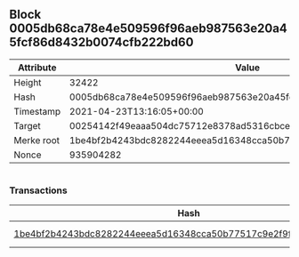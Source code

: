 ## Block 0005db68ca78e4e509596f96aeb987563e20a45fcf86d8432b0074cfb222bd60

Attribute | Value
--- | ---
Height | 32422
Hash | 0005db68ca78e4e509596f96aeb987563e20a45fcf86d8432b0074cfb222bd60
Timestamp | 2021-04-23T13:16:05+00:00
Target | 00254142f49eaaa504dc75712e8378ad5316cbcead634704b3734b6271167cc4
Merke root | 1be4bf2b4243bdc8282244eeea5d16348cca50b77517c9e2f9f6034228bdca2e
Nonce | 935904282

```

```

### Transactions

Hash | Amount
--- | ---
[1be4bf2b4243bdc8282244eeea5d16348cca50b77517c9e2f9f6034228bdca2e](1be4bf2b4243bdc8282244eeea5d16348cca50b77517c9e2f9f6034228bdca2e.md) | 10.00000000 SKEPTI 
